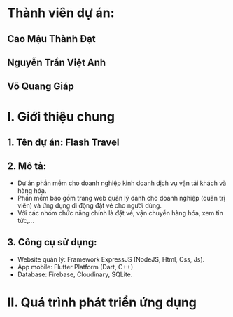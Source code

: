# Thành viên dự án:

## Cao Mậu Thành Đạt
## Nguyễn Trần Việt Anh
## Võ Quang Giáp

# I. Giới thiệu chung

## 1. Tên dự án: Flash Travel

## 2. Mô tả:

- Dự án phần mềm cho doanh nghiệp kinh doanh dịch vụ vận tải khách và hàng hóa.
- Phần mềm bao gồm trang web quản lý dành cho doanh nghiệp (quản trị viên) và ứng dụng di động đặt vé cho người dùng.
- Với các nhóm chức năng chính là đặt vé, vận chuyển hàng hóa, xem tin tức,...

## 3. Công cụ sử dụng:

- Website quản lý: Framework ExpressJS (NodeJS, Html, Css, Js).
- App mobile: Flutter Platform (Dart, C++)
- Database: Firebase, Cloudinary, SQLite.

# II. Quá trình phát triển ứng dụng
